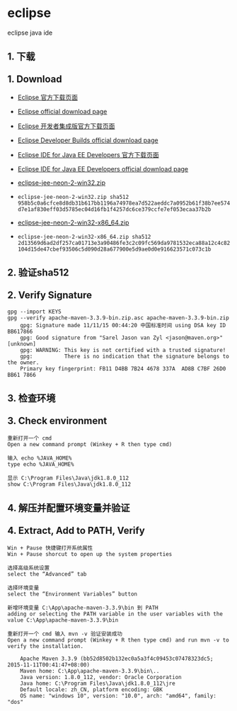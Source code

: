 # eclipse 
eclipse java ide


## 1. 下载<br/><br/>1. Download

* [Eclipse 官方下载页面](https://www.eclipse.org/downloads/)
* [Eclipse official download page](https://www.eclipse.org/downloads/)
* [Eclipse 开发者集成版官方下载页面](https://www.eclipse.org/downloads/eclipse-packages/)
* [Eclipse Developer Builds official download page](https://www.eclipse.org/downloads/eclipse-packages/)
* [Eclipse IDE for Java EE Developers 官方下载页面](http://www.eclipse.org/downloads/packages/eclipse-ide-java-ee-developers/neon2)
* [Eclipse IDE for Java EE Developers official download page](http://www.eclipse.org/downloads/packages/eclipse-ide-java-ee-developers/neon2)
* [eclipse-jee-neon-2-win32.zip](http://www.eclipse.org/downloads/download.php?file=/technology/epp/downloads/release/neon/2/eclipse-jee-neon-2-win32.zip&mirror_id=466)
* `eclipse-jee-neon-2-win32.zip sha512 958b5c0a6cfce8d8db31b617bb1196a74978ea7d522aeddc7a0952b61f38b7ee574d7e1af830eff03d5785ec04d16fb1f4257dc6ce379ccfe7ef053ecaa37b2b`


* [eclipse-jee-neon-2-win32-x86_64.zip](http://www.eclipse.org/downloads/download.php?file=/technology/epp/downloads/release/neon/2/eclipse-jee-neon-2-win32-x86_64.zip&mirror_id=466)
* `eclipse-jee-neon-2-win32-x86_64.zip sha512 2d13569d6ad2df257ca01713e3a90486fe3c2c09fc569da9781532eca88a12c4c82104d15de47cbef93506c5d090d28a677900e5d9ae0d0e916623571c073c1b`


## 2. 验证sha512<br/><br/>2. Verify Signature
	gpg --import KEYS
	gpg --verify apache-maven-3.3.9-bin.zip.asc apache-maven-3.3.9-bin.zip
		gpg: Signature made 11/11/15 00:44:20 中国标准时间 using DSA key ID BB617866
		gpg: Good signature from "Sarel Jason van Zyl <jason@maven.org>" [unknown]
		gpg: WARNING: This key is not certified with a trusted signature!
		gpg:          There is no indication that the signature belongs to the owner.
		Primary key fingerprint: FB11 D4BB 7B24 4678 337A  AD8B C7BF 26D0 BB61 7866

## 3. 检查环境<br/><br/>3. Check environment
	重新打开一个 cmd
	Open a new command prompt (Winkey + R then type cmd)
	
	输入 echo %JAVA_HOME%
	type echo %JAVA_HOME%
	
	显示 C:\Program Files\Java\jdk1.8.0_112
	show C:\Program Files\Java\jdk1.8.0_112
	
## 4. 解压并配置环境变量并验证<br/><br/>4. Extract, Add to PATH, Verify 
	Win + Pause 快捷键打开系统属性
	Win + Pause shorcut to open up the system properties
	
	选择高级系统设置
	select the “Advanced” tab
	
	选择环境变量
	select the “Environment Variables” button
	
	新增环境变量 C:\App\apache-maven-3.3.9\bin 到 PATH
	adding or selecting the PATH variable in the user variables with the value C:\App\apache-maven-3.3.9\bin

	重新打开一个 cmd 输入 mvn -v 验证安装成功
	Open a new command prompt (Winkey + R then type cmd) and run mvn -v to verify the installation.

		Apache Maven 3.3.9 (bb52d8502b132ec0a5a3f4c09453c07478323dc5; 2015-11-11T00:41:47+08:00)
		Maven home: C:\App\apache-maven-3.3.9\bin\..
		Java version: 1.8.0_112, vendor: Oracle Corporation
		Java home: C:\Program Files\Java\jdk1.8.0_112\jre
		Default locale: zh_CN, platform encoding: GBK
		OS name: "windows 10", version: "10.0", arch: "amd64", family: "dos"
